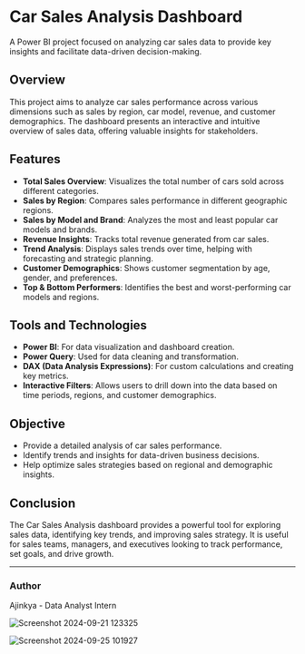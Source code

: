 # Car Sales Analysis Dashboard

A Power BI project focused on analyzing car sales data to provide key insights and facilitate data-driven decision-making.

## Overview

This project aims to analyze car sales performance across various dimensions such as sales by region, car model, revenue, and customer demographics. The dashboard presents an interactive and intuitive overview of sales data, offering valuable insights for stakeholders.

## Features

- **Total Sales Overview**: Visualizes the total number of cars sold across different categories.
- **Sales by Region**: Compares sales performance in different geographic regions.
- **Sales by Model and Brand**: Analyzes the most and least popular car models and brands.
- **Revenue Insights**: Tracks total revenue generated from car sales.
- **Trend Analysis**: Displays sales trends over time, helping with forecasting and strategic planning.
- **Customer Demographics**: Shows customer segmentation by age, gender, and preferences.
- **Top & Bottom Performers**: Identifies the best and worst-performing car models and regions.

## Tools and Technologies

- **Power BI**: For data visualization and dashboard creation.
- **Power Query**: Used for data cleaning and transformation.
- **DAX (Data Analysis Expressions)**: For custom calculations and creating key metrics.
- **Interactive Filters**: Allows users to drill down into the data based on time periods, regions, and customer demographics.

## Objective

- Provide a detailed analysis of car sales performance.
- Identify trends and insights for data-driven business decisions.
- Help optimize sales strategies based on regional and demographic insights.

## Conclusion

The Car Sales Analysis dashboard provides a powerful tool for exploring sales data, identifying key trends, and improving sales strategy. It is useful for sales teams, managers, and executives looking to track performance, set goals, and drive growth.

---

### Author

Ajinkya - Data Analyst Intern


![Screenshot 2024-09-21 123325](https://github.com/user-attachments/assets/b8345267-49b8-4ace-a47a-93d61f79e7f9)

![Screenshot 2024-09-25 101927](https://github.com/user-attachments/assets/1a8b2c17-1b21-4eea-b5de-a7c9e5300445)

